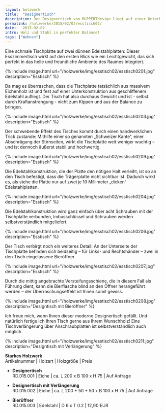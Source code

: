 ```yaml
---
layout: holzwerk
title:  "Designertisch"
description: Der Designertisch von RUPPERTdesign liegt auf einer Unterkonstruktion aus Edelstahl auf. Der Desingertisch von RUPPERTdesign wird nach Wunsch gefertigt. Auch mit integriertem Bieröffner. 
permalink: /holzwerke/2015/02/02/esstisch02/
date:   2015-02-02
intro: Holz und Stahl in perfekter Balance!
tags: ["Wohnen"]
---
```



 
Eine schmale Tischplatte auf zwei dünnen Edelstahlplatten: 
Dieser Esszimmertisch wirkt auf den ersten Blick wie ein Leichtgewicht, 
das sich perfekt in das helle und freundliche Ambiente des Raumes integriert.

{% include image.html url="/holzwerke/img/esstisch02/esstisch0201.jpg" description="Esstisch" %}

Da mag es überraschen, dass die Tischplatte tatsächlich aus massivem Eichenholz ist
 und fest auf einer Unterkonstruktion aus geschliffenem Edelstahl aufliegt. 
Der Tisch hat also durchaus Gewicht und ist - selbst durch Kraftanstrengung  - nicht zum Kippen und aus der Balance zu bringen.

{% include image.html url="/holzwerke/img/esstisch02/esstisch0203.jpg" description="Esstisch" %}

Der schwebende Effekt des Tisches kommt durch einen handwerklichen Trick zustande: 
Mithilfe einer so genannten „Schweizer Kante“, einer Abschrägung der Stirnseiten, 
wirkt die Tischplatte weit weniger wuchtig – und ist dennoch äußerst stabil und hochwertig.

{% include image.html url="/holzwerke/img/esstisch02/esstisch0209.jpg" description="Esstisch" %}

Die Edelstahlkonstruktion, die der Platte den nötigen Halt verleiht, 
ist so an den Tisch befestigt, dass die Trägerplatte nicht sichtbar ist. 
Dadurch wirkt es, als stehe die Platte nur auf zwei je 10 Millimeter „dicken“ Edelstahlplatten.

{% include image.html url="/holzwerke/img/esstisch02/esstisch0204.jpg" description="Esstisch" %}

Die Edelstahlkonstruktion wird ganz einfach über acht Schrauben mit der Tischplatte verbunden, 
Imbusschlüssel und Schrauben werden selbstverständlich mitgeliefert.

{% include image.html url="/holzwerke/img/esstisch02/esstisch0206.jpg" description="Esstisch" %}

Der Tisch verbirgt noch ein weiteres Detail: 
An der Unterseite der Tischplatte befinden sich beidseitig – für Links- und Rechtshänder – 
zwei in den Tisch eingelassene Bieröffner. 

{% include image.html url="/holzwerke/img/esstisch02/esstisch0207.jpg" description="Esstisch" %}

Durch die mittig angebrachte Versteifungsschiene, 
die in diesem Fall als Führung dient, kann die Bierflasche blind an den Öffner herangeführt werden – 
der Überraschungseffekt ist Ihnen somit gewiss.

{% include image.html url="/holzwerke/img/esstisch02/esstisch0208.jpg" description="Designtisch mit Bieröffner" %}
 
Ich freue mich, wenn Ihnen dieser moderne Designertisch gefällt. 
Und natürlich fertige ich Ihren Tisch gerne aus Ihrem Wunschholz!
Eine Tischverlängerung über Anschraubplatten ist selbstverständlich auch möglich.

{% include image.html url="/holzwerke/img/esstisch02/esstisch0211.jpg" description="Designtisch mit Verlängerung" %}
 


**Starkes Holzwerk**   
Artikelnummer \| Holzart \| Holzgröße \| Preis

* **Designertisch**   
	RD.015.001  \| 	Eiche \| ca. L 200 x B 100 x H  75 \| Auf Anfrage
	
* **Designertisch mit Verlängerung**   
	RD.015.002  \| 	Eiche \| ca. L 200 + 50 + 50 x B 100 x H 75 \| Auf Anfrage
		
* **Bieröffner**       
	RD.015.003  \| 	Edelstahl \| D 6 x T 0.2  \| 12,90 EUR


